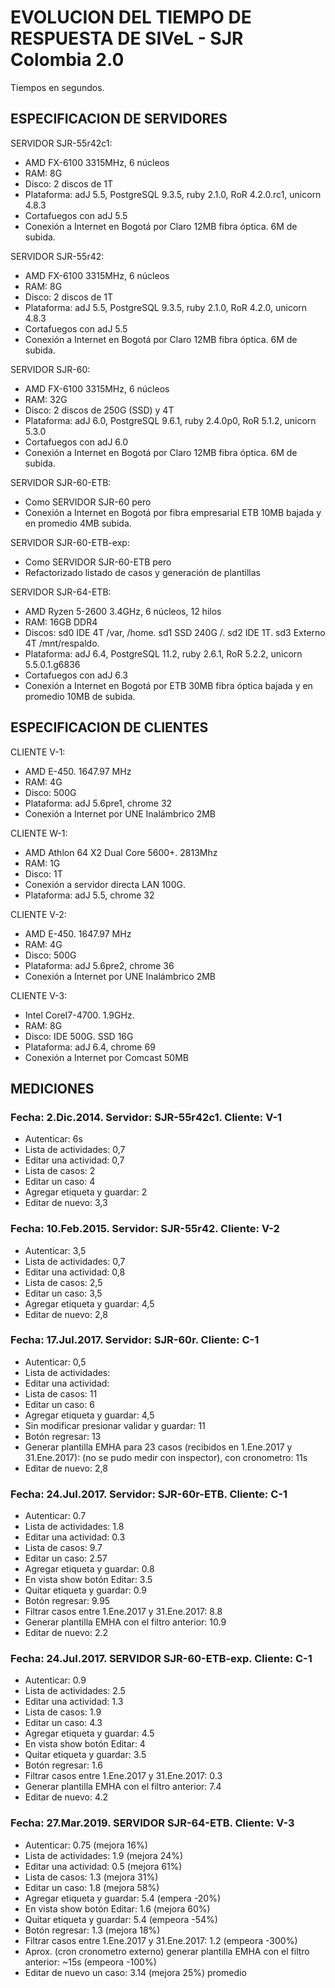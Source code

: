 
# EVOLUCION DEL TIEMPO DE RESPUESTA DE SIVeL - SJR Colombia 2.0

Tiempos en segundos.

## ESPECIFICACION DE SERVIDORES

SERVIDOR SJR-55r42c1:
* AMD FX-6100 3315MHz, 6 núcleos
* RAM: 8G
* Disco: 2 discos de 1T
* Plataforma: adJ 5.5, PostgreSQL 9.3.5, ruby 2.1.0, RoR 4.2.0.rc1, unicorn 4.8.3
* Cortafuegos con adJ 5.5 
* Conexión a Internet en Bogotá por Claro 12MB fibra óptica. 6M de subida.

SERVIDOR SJR-55r42:
* AMD FX-6100 3315MHz, 6 núcleos
* RAM: 8G
* Disco: 2 discos de 1T
* Plataforma: adJ 5.5, PostgreSQL 9.3.5, ruby 2.1.0, RoR 4.2.0, unicorn 4.8.3
* Cortafuegos con adJ 5.5 
* Conexión a Internet en Bogotá por Claro 12MB fibra óptica. 6M de subida.

SERVIDOR SJR-60:
* AMD FX-6100 3315MHz, 6 núcleos
* RAM: 32G
* Disco: 2 discos de 250G (SSD) y 4T
* Plataforma: adJ 6.0, PostgreSQL 9.6.1, ruby 2.4.0p0, RoR 5.1.2, unicorn 5.3.0
* Cortafuegos con adJ 6.0 
* Conexión a Internet en Bogotá por Claro 12MB fibra óptica. 6M de subida.


SERVIDOR SJR-60-ETB:
* Como SERVIDOR SJR-60 pero
* Conexión a Internet en Bogotá por fibra empresarial ETB 10MB bajada y en promedio 4MB subida.

SERVIDOR SJR-60-ETB-exp:
* Como SERVIDOR SJR-60-ETB pero
* Refactorizado listado de casos y generación de plantillas

SERVIDOR SJR-64-ETB:
* AMD Ryzen 5-2600 3.4GHz, 6 núcleos, 12 hilos 
* RAM: 16GB DDR4
* Discos: sd0 IDE 4T /var, /home. sd1 SSD 240G /. sd2 IDE 1T. sd3 Externo 4T /mnt/respaldo.
* Plataforma: adJ 6.4, PostgreSQL 11.2, ruby 2.6.1, RoR 5.2.2, unicorn 5.5.0.1.g6836
* Cortafuegos con adJ 6.3
* Conexión a Internet en Bogotá por ETB 30MB fibra óptica bajada 
  y en promedio 10MB de subida.



## ESPECIFICACION DE CLIENTES

CLIENTE V-1:
* AMD E-450. 1647.97 MHz
* RAM: 4G
* Disco: 500G
* Plataforma: adJ 5.6pre1, chrome 32
* Conexión a Internet por UNE Inalámbrico 2MB

CLIENTE W-1:
* AMD Athlon 64 X2 Dual Core 5600+. 2813Mhz
* RAM: 1G
* Disco: 1T
* Conexión a servidor directa LAN 100G.
* Plataforma: adJ 5.5, chrome 32

CLIENTE V-2:
* AMD E-450. 1647.97 MHz
* RAM: 4G
* Disco: 500G
* Plataforma: adJ 5.6pre2, chrome 36
* Conexión a Internet por UNE Inalámbrico 2MB

CLIENTE V-3:
* Intel CoreI7-4700. 1.9GHz.
* RAM: 8G
* Disco: IDE 500G. SSD 16G
* Plataforma: adJ 6.4, chrome 69
* Conexión a Internet por Comcast 50MB



## MEDICIONES

### Fecha: 2.Dic.2014. Servidor: SJR-55r42c1. Cliente: V-1
* Autenticar: 6s
* Lista de actividades: 0,7
* Editar una actividad: 0,7
* Lista de casos: 2
* Editar un caso: 4
* Agregar etiqueta y guardar: 2
* Editar de nuevo: 3,3

### Fecha: 10.Feb.2015. Servidor: SJR-55r42. Cliente: V-2
* Autenticar: 3,5
* Lista de actividades: 0,7
* Editar una actividad: 0,8
* Lista de casos: 2,5
* Editar un caso: 3,5
* Agregar etiqueta y guardar: 4,5
* Editar de nuevo: 2,8

### Fecha: 17.Jul.2017. Servidor: SJR-60r. Cliente: C-1
* Autenticar: 0,5
* Lista de actividades: 
* Editar una actividad: 
* Lista de casos: 11
* Editar un caso: 6
* Agregar etiqueta y guardar: 4,5
* Sin modificar presionar validar y guardar: 11
* Botón regresar: 13
* Generar plantilla EMHA para 23 casos (recibidos en 1.Ene.2017 y 31.Ene.2017): (no se pudo medir con inspector), con cronometro: 11s
* Editar de nuevo: 2,8

### Fecha: 24.Jul.2017. Servidor: SJR-60r-ETB. Cliente: C-1
* Autenticar: 0.7
* Lista de actividades: 1.8
* Editar una actividad: 0.3
* Lista de casos: 9.7
* Editar un caso: 2.57
* Agregar etiqueta y guardar: 0.8
* En vista show botón Editar: 3.5
* Quitar etiqueta y guardar: 0.9
* Botón regresar: 9.95
* Filtrar casos entre 1.Ene.2017 y 31.Ene.2017: 8.8
* Generar plantilla EMHA con el filtro anterior: 10.9
* Editar de nuevo: 2.2

### Fecha: 24.Jul.2017. SERVIDOR SJR-60-ETB-exp. Cliente: C-1
* Autenticar: 0.9
* Lista de actividades: 2.5
* Editar una actividad: 1.3
* Lista de casos: 1.9
* Editar un caso: 4.3
* Agregar etiqueta y guardar: 4.5
* En vista show botón Editar: 4
* Quitar etiqueta y guardar: 3.5
* Botón regresar: 1.6
* Filtrar casos entre 1.Ene.2017 y 31.Ene.2017: 0.3
* Generar plantilla EMHA con el filtro anterior: 7.4
* Editar de nuevo: 4.2


### Fecha: 27.Mar.2019. SERVIDOR SJR-64-ETB. Cliente: V-3
* Autenticar: 0.75 (mejora 16%)
* Lista de actividades: 1.9 (mejora 24%)
* Editar una actividad: 0.5 (mejora 61%)
* Lista de casos: 1.3 (mejora 31%)
* Editar un caso: 1.8 (mejora 58%)
* Agregar etiqueta y guardar: 5.4 (empera -20%)
* En vista show botón Editar: 1.6 (mejora 60%)
* Quitar etiqueta y guardar: 5.4 (empeora -54%)
* Botón regresar: 1.3 (mejora 18%)
* Filtrar casos entre 1.Ene.2017 y 31.Ene.2017: 1.2 (empeora -300%)
* Aprox. (cron cronometro externo) generar plantilla EMHA con el filtro anterior:  ~15s (empeora -100%)
* Editar de nuevo un caso: 3.14 (mejora 25%)
promedio




